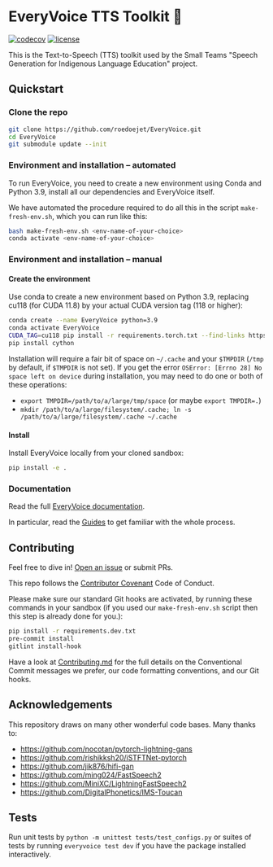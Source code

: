 # EveryVoice TTS Toolkit 💬

[![codecov](https://codecov.io/gh/roedoejet/EveryVoice/branch/main/graph/badge.svg?token=yErCxf64IU)](https://codecov.io/gh/roedoejet/EveryVoice)
[![license](https://img.shields.io/badge/Licence-MIT-green)](LICENSE)

This is the Text-to-Speech (TTS) toolkit used by the Small Teams "Speech Generation for Indigenous Language Education" project.

## Quickstart

### Clone the repo

```sh
git clone https://github.com/roedoejet/EveryVoice.git
cd EveryVoice
git submodule update --init
```

### Environment and installation – automated

To run EveryVoice, you need to create a new environment using Conda and Python 3.9, install all our dependencies and EveryVoice itself.

We have automated the procedure required to do all this in the script `make-fresh-env.sh`, which you can run like this:

```sh
bash make-fresh-env.sh <env-name-of-your-choice>
conda activate <env-name-of-your-choice>
```

### Environment and installation – manual

#### Create the environment

Use conda to create a new environment based on Python 3.9, replacing cu118 (for
CUDA 11.8) by your actual CUDA version tag (118 or higher):

```sh
conda create --name EveryVoice python=3.9
conda activate EveryVoice
CUDA_TAG=cu118 pip install -r requirements.torch.txt --find-links https://download.pytorch.org/whl/torch_stable.html
pip install cython
```

Installation will require a fair bit of space on `~/.cache` and your `$TMPDIR`
(`/tmp` by default, if `$TMPDIR` is not set).  If you get the error
`OSError: [Errno 28] No space left on device` during installation, you may need
to do one or both of these operations:
 - `export TMPDIR=/path/to/a/large/tmp/space` (or maybe `export TMPDIR=.`)
 - `mkdir /path/to/a/large/filesystem/.cache; ln -s /path/to/a/large/filesystem/.cache ~/.cache`

#### Install

Install EveryVoice locally from your cloned sandbox:

```sh
pip install -e .
```

### Documentation

Read the full [EveryVoice documentation](https://docs.everyvoice.ca/).

In particular, read the [Guides](https://docs.everyvoice.ca/guides/index.html) to get familiar with the whole process.

## Contributing

Feel free to dive in! [Open an issue](https://github.com/roedoejet/EveryVoice/issues/new) or submit PRs.

This repo follows the [Contributor Covenant](http://contributor-covenant.org/version/1/3/0/) Code of Conduct.

Please make sure our standard Git hooks are activated, by running these commands in your sandbox (if you used our `make-fresh-env.sh` script then this step is already done for you.):

```sh
pip install -r requirements.dev.txt
pre-commit install
gitlint install-hook
```

Have a look at [Contributing.md](Contributing.md) for the full details on the
Conventional Commit messages we prefer, our code formatting conventions, and
our Git hooks.

## Acknowledgements

This repository draws on many other wonderful code bases.
Many thanks to:

- https://github.com/nocotan/pytorch-lightning-gans
- https://github.com/rishikksh20/iSTFTNet-pytorch
- https://github.com/jik876/hifi-gan
- https://github.com/ming024/FastSpeech2
- https://github.com/MiniXC/LightningFastSpeech2
- https://github.com/DigitalPhonetics/IMS-Toucan

## Tests

Run unit tests by `python -m unittest tests/test_configs.py` or suites of tests by running `everyvoice test dev` if you have the package installed interactively.
